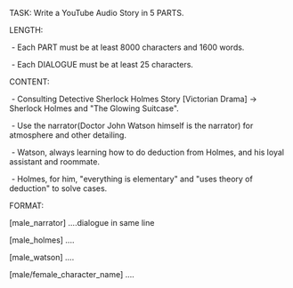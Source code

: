 TASK: Write a YouTube Audio Story in 5 PARTS.



LENGTH:

 - Each PART must be at least 8000 characters and 1600 words.

 - Each DIALOGUE must be at least 25 characters.



CONTENT:

 - Consulting Detective Sherlock Holmes Story \[Victorian Drama] -> Sherlock Holmes and "The Glowing Suitcase".

 - Use the narrator(Doctor John Watson himself is the narrator) for atmosphere and other detailing.

 - Watson, always learning how to do deduction from Holmes, and his loyal assistant and roommate.

 - Holmes, for him, "everything is elementary" and "uses theory of deduction" to solve cases.



FORMAT:



\[male\_narrator] ....dialogue in same line



\[male\_holmes] ....



\[male\_watson] ....



\[male/female\_character\_name] ....

